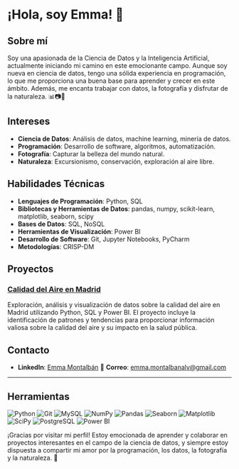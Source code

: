 # ¡Hola, soy Emma! 👋

## Sobre mí

Soy una apasionada de la Ciencia de Datos y la Inteligencia Artificial, actualmente iniciando mi camino en este emocionante campo. Aunque soy nueva en ciencia de datos, tengo una sólida experiencia en programación, lo que me proporciona una buena base para aprender y crecer en este ámbito. Además, me encanta trabajar con datos, la fotografía y disfrutar de la naturaleza. 📊📷🌿

## Intereses

- **Ciencia de Datos**: Análisis de datos, machine learning, minería de datos.
- **Programación**: Desarrollo de software, algoritmos, automatización.
- **Fotografía**: Capturar la belleza del mundo natural.
- **Naturaleza**: Excursionismo, conservación, exploración al aire libre.

## Habilidades Técnicas

- **Lenguajes de Programación**: Python, SQL
- **Bibliotecas y Herramientas de Datos**: pandas, numpy, scikit-learn, matplotlib, seaborn, scipy
- **Bases de Datos**: SQL, NoSQL
- **Herramientas de Visualización**: Power BI
- **Desarrollo de Software**: Git, Jupyter Notebooks, PyCharm
- **Metodologías**: CRISP-DM

## Proyectos

### [Calidad del Aire en Madrid](https://github.com/EmmaMontalbanA/Calidad_Aire_Madrid)
Exploración, análisis y visualización de datos sobre la calidad del aire en Madrid utilizando Python, SQL y Power BI. El proyecto incluye la identificación de patrones y tendencias para proporcionar información valiosa sobre la calidad del aire y su impacto en la salud pública.

## Contacto

- **LinkedIn**: [Emma Montalbán](https://linkedin.com/in/emmamontalban)
📧 **Correo**: [emma.montalbanalv@gmail.com](mailto:emma.montalbanalv@gmail.com)

---

## Herramientas
<p>
  <img src="https://img.shields.io/badge/-Python-3776AB?style=for-the-badge&logo=python&logoColor=white" alt="Python">
  <img src="https://img.shields.io/badge/-Git-F05032?style=for-the-badge&logo=git&logoColor=white" alt="Git">
  <img src="https://img.shields.io/badge/-MySQL-4479A1?style=for-the-badge&logo=mysql&logoColor=white" alt="MySQL">
  <img src="https://img.shields.io/badge/-NumPy-013243?style=for-the-badge&logo=numpy&logoColor=white" alt="NumPy">
  <img src="https://img.shields.io/badge/-Pandas-150458?style=for-the-badge&logo=pandas&logoColor=white" alt="Pandas">
  <img src="https://img.shields.io/badge/-Seaborn-3776AB?style=for-the-badge&logoColor=white" alt="Seaborn">
  <img src="https://img.shields.io/badge/-Matplotlib-3776AB?style=for-the-badge&logo=matplotlib&logoColor=white" alt="Matplotlib">
  <img src="https://img.shields.io/badge/-SciPy-8CAAE6?style=for-the-badge&logo=scipy&logoColor=white" alt="SciPy">
  <img src="https://img.shields.io/badge/-PostgreSQL-4169E1?style=for-the-badge&logo=postgresql&logoColor=white" alt="PostgreSQL">
  <img src="https://img.shields.io/badge/-Power%20BI-F2C811?style=for-the-badge&logo=power-bi&logoColor=black" alt="Power BI">
</p>
¡Gracias por visitar mi perfil! Estoy emocionada de aprender y colaborar en proyectos interesantes en el campo de la ciencia de datos, y siempre estoy dispuesta a compartir mi amor por la programación, los datos, la fotografía y la naturaleza. 🌟

